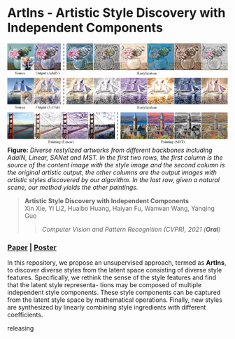 # ArtIns - Artistic Style Discovery with Independent Components

![image](./fig.png)
**Figure:** *Diverse restylized artworks from different backbones including AdaIN, Linear, SANet and MST. In the first two rows, the first column is the source of the content image with the style image and the second column is the original artistic output, the other columns are the output images with artistic styles discovered by our algorithm. In the last row, given a natural scene, our method yields the other paintings.*

> **Artistic Style Discovery with Independent Components** <br>
> Xin Xie, Yi Li2, Huaibo Huang, Haiyan Fu, Wanwan Wang, Yanqing Guo <br>
> > *Computer Vision and Pattern Recognition (CVPR), 2021 (**Oral**)*
### [Paper](https://github.com/Shelsin/ArtIns) | [Poster](https://github.com/Shelsin/FIleStore/blob/main/ArtIns_CVPR2022/ArtIns_poster.pdf)

In this repository, we propose an unsupervised approach, termed as **ArtIns**, to discover diverse styles from the latent space consisting of diverse style features. Specifically, we rethink the sense of the style features and find that the latent style representa- tions may be composed of multiple independent style components. These style components can be captured from the latent style space by mathematical operations. Finally, new styles are synthesized by linearly combining style ingredients with different coefficients.

releasing
